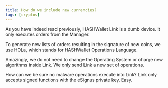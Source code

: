 ```yaml
---
title: How do we include new currencies?
tags: [cryptos]
---
```


As you have indeed read previously, HASHWallet Link is a dumb device. It only executes orders from the Manager.

To generate new lists of orders resulting in the signature of new coins, we use HOLa, which stands for HASHWallet Operations Language.

Amazingly, we do not need to change the Operating System or charge new algorithms inside Link. We only send Link a new set of operations.

How can we be sure no malware operations execute into Link? Link only accepts signed functions with the eSignus private key. Easy.
